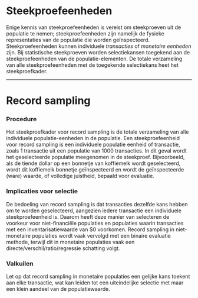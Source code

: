 Steekproefeenheden
==========================

Enige kennis van steekproefeenheden is vereist om steekproeven uit de populatie te nemen; steekproefeenheden zijn namelijk de fysieke representaties van de populatie die worden geïnspecteerd. Steekproefeenheden kunnen individuele <i>transacties</i> of <i>monetaire eenheden</i> zijn. Bij statistische steekproeven worden selectiekansen toegekend aan de steekproefeenheden van de populatie-elementen. De totale verzameling van alle steekproefeenheden met de toegekende selectiekans heet het steekproefkader. 

-------

Record sampling
==========================

### Procedure

Het steekproefkader voor record sampling is de totale verzameling van alle individuele populatie-eenheden in de populatie. Een steekproefeenheid voor record sampling is een individuele populatie eenheid of transactie, zoals 1 transactie uit een populatie van 1000 transacties. In dit geval wordt het geselecteerde populatie meegenomen in de steekproef. Bijvoorbeeld, als de tiende dollar op een bonnetje van koffiemelk wordt geselecteerd, wordt dit koffiemelk bonnetje geïnspecteerd en wordt de geïnspecteerde (ware) waarde, of volledige juistheid, bepaald voor evaluatie. 

### Implicaties voor selectie 

De bedoeling van record sampling is dat transacties dezelfde kans hebben om te worden geselecteerd, aangezien iedere transactie een individuele steekproefeenheid is. Daarom heeft deze manier van selecteren de voorkeur voor niet-financiële populaties en populaties waarin transacties met een inventarisatiewaarde van $0 voorkomen. Record sampling in niet-monetaire populaties wordt vaak vervolgd met een binaire evaluatie methode, terwijl dit in monetaire populaties vaak een directe/verschil/ratio/regressie schatting volgt.

### Valkuilen

Let op dat record sampling in monetaire populaties een gelijke kans toekent aan elke transactie, wat kan leiden tot een uiteindelijke selectie met maar een klein aandeel van de populatiewaarde. 
